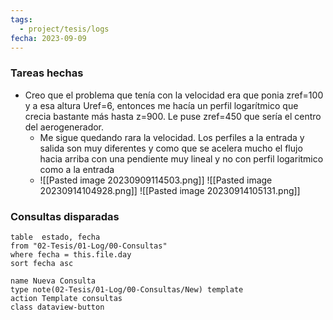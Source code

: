 ```yaml
---
tags:
  - project/tesis/logs
fecha: 2023-09-09
---
```



### Tareas hechas
* Creo que el problema que tenía con la velocidad era que ponia zref=100 y a esa altura Uref=6, entonces me hacía un perfil logarítmico que crecia bastante más hasta z=900. Le puse zref=450 que sería el centro del aerogenerador.
	* Me sigue quedando rara la velocidad. Los perfiles a la entrada y salida son muy diferentes y como que se acelera mucho el flujo hacia arriba con una pendiente muy lineal y no con perfil logaritmico como a la entrada
	* ![[Pasted image 20230909114503.png]]
	![[Pasted image 20230914104928.png]]
	![[Pasted image 20230914105131.png]]
### Consultas disparadas
 ```dataview
table  estado, fecha
from "02-Tesis/01-Log/00-Consultas"
where fecha = this.file.day
sort fecha asc
```
```button
name Nueva Consulta
type note(02-Tesis/01-Log/00-Consultas/New) template
action Template consultas
class dataview-button
```